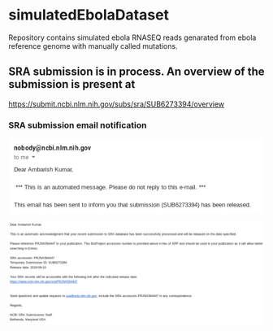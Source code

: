 # simulatedEbolaDataset
Repository contains simulated ebola RNASEQ reads genarated from ebola reference genome with manually called mutations.

## SRA submission is in process. An overview of the submission is present at
https://submit.ncbi.nlm.nih.gov/subs/sra/SUB6273394/overview

### SRA submission email notification
![SRA submission email notification](https://github.com/ambarishK/simulatedEbolaDataset/blob/master/SRAsubmission.png)



![SRA release notification](https://github.com/ambarishK/simulatedEbolaDataset/blob/master/sra.png)
